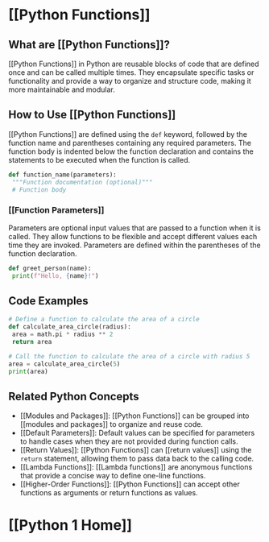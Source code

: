 # [[Python Functions]]

## What are [[Python Functions]]?
 [[Python Functions]] in Python are reusable blocks of code that are defined once and can be called multiple times. They encapsulate specific tasks or functionality and provide a way to organize and structure code, making it more maintainable and modular.

## How to Use [[Python Functions]]
 [[Python Functions]] are defined using the `def` keyword, followed by the function name and parentheses containing any required parameters. The function body is indented below the function declaration and contains the statements to be executed when the function is called.

```python
def function_name(parameters):
 """Function documentation (optional)"""
 # Function body
```

### [[Function Parameters]]
Parameters are optional input values that are passed to a function when it is called. They allow functions to be flexible and accept different values each time they are invoked. Parameters are defined within the parentheses of the function declaration.

```python
def greet_person(name):
 print(f"Hello, {name}!")
```

## Code Examples
```python
# Define a function to calculate the area of a circle
def calculate_area_circle(radius):
 area = math.pi * radius ** 2
 return area

# Call the function to calculate the area of a circle with radius 5
area = calculate_area_circle(5)
print(area)
```

## Related Python Concepts

- [[Modules and Packages]]: [[Python Functions]] can be grouped into [[modules and packages]] to organize and reuse code.
- [[Default Parameters]]: Default values can be specified for parameters to handle cases when they are not provided during function calls.
- [[Return Values]]: [[Python Functions]] can [[return values]] using the `return` statement, allowing them to pass data back to the calling code.
- [[Lambda Functions]]: [[Lambda functions]] are anonymous functions that provide a concise way to define one-line functions.
- [[Higher-Order Functions]]: [[Python Functions]] can accept other functions as arguments or return functions as values.
# [[Python 1 Home]]